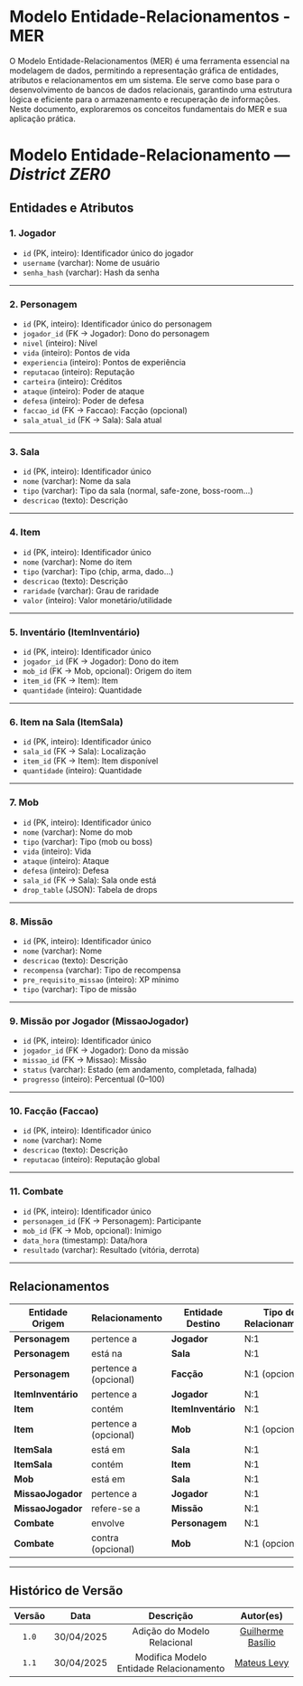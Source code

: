 # **Modelo Entidade-Relacionamentos - MER**

O Modelo Entidade-Relacionamentos (MER) é uma ferramenta essencial na modelagem de dados, permitindo a representação gráfica de entidades, atributos e relacionamentos em um sistema. Ele serve como base para o desenvolvimento de bancos de dados relacionais, garantindo uma estrutura lógica e eficiente para o armazenamento e recuperação de informações. Neste documento, exploraremos os conceitos fundamentais do MER e sua aplicação prática.


# Modelo Entidade-Relacionamento — *District ZER0*

## Entidades e Atributos

### 1. **Jogador**
- `id` (PK, inteiro): Identificador único do jogador  
- `username` (varchar): Nome de usuário  
- `senha_hash` (varchar): Hash da senha  

---

### 2. **Personagem**
- `id` (PK, inteiro): Identificador único do personagem  
- `jogador_id` (FK → Jogador): Dono do personagem  
- `nivel` (inteiro): Nível  
- `vida` (inteiro): Pontos de vida  
- `experiencia` (inteiro): Pontos de experiência  
- `reputacao` (inteiro): Reputação  
- `carteira` (inteiro): Créditos  
- `ataque` (inteiro): Poder de ataque  
- `defesa` (inteiro): Poder de defesa  
- `faccao_id` (FK → Faccao): Facção (opcional)  
- `sala_atual_id` (FK → Sala): Sala atual  

---

### 3. **Sala**
- `id` (PK, inteiro): Identificador único  
- `nome` (varchar): Nome da sala  
- `tipo` (varchar): Tipo da sala (normal, safe-zone, boss-room...)  
- `descricao` (texto): Descrição  

---

### 4. **Item**
- `id` (PK, inteiro): Identificador único  
- `nome` (varchar): Nome do item  
- `tipo` (varchar): Tipo (chip, arma, dado...)  
- `descricao` (texto): Descrição  
- `raridade` (varchar): Grau de raridade  
- `valor` (inteiro): Valor monetário/utilidade  

---

### 5. **Inventário (ItemInventário)**
- `id` (PK, inteiro): Identificador único  
- `jogador_id` (FK → Jogador): Dono do item  
- `mob_id` (FK → Mob, opcional): Origem do item  
- `item_id` (FK → Item): Item  
- `quantidade` (inteiro): Quantidade  

---

### 6. **Item na Sala (ItemSala)**
- `id` (PK, inteiro): Identificador único  
- `sala_id` (FK → Sala): Localização  
- `item_id` (FK → Item): Item disponível  
- `quantidade` (inteiro): Quantidade  

---

### 7. **Mob**
- `id` (PK, inteiro): Identificador único  
- `nome` (varchar): Nome do mob  
- `tipo` (varchar): Tipo (mob ou boss)  
- `vida` (inteiro): Vida  
- `ataque` (inteiro): Ataque  
- `defesa` (inteiro): Defesa  
- `sala_id` (FK → Sala): Sala onde está  
- `drop_table` (JSON): Tabela de drops  

---

### 8. **Missão**
- `id` (PK, inteiro): Identificador único  
- `nome` (varchar): Nome  
- `descricao` (texto): Descrição  
- `recompensa` (varchar): Tipo de recompensa  
- `pre_requisito_missao` (inteiro): XP mínimo  
- `tipo` (varchar): Tipo de missão  

---

### 9. **Missão por Jogador (MissaoJogador)**
- `id` (PK, inteiro): Identificador único  
- `jogador_id` (FK → Jogador): Dono da missão  
- `missao_id` (FK → Missao): Missão  
- `status` (varchar): Estado (em andamento, completada, falhada)  
- `progresso` (inteiro): Percentual (0–100)  

---

### 10. **Facção (Faccao)**
- `id` (PK, inteiro): Identificador único  
- `nome` (varchar): Nome  
- `descricao` (texto): Descrição  
- `reputacao` (inteiro): Reputação global  

---

### 11. **Combate**
- `id` (PK, inteiro): Identificador único  
- `personagem_id` (FK → Personagem): Participante  
- `mob_id` (FK → Mob, opcional): Inimigo  
- `data_hora` (timestamp): Data/hora  
- `resultado` (varchar): Resultado (vitória, derrota)  

---

## Relacionamentos

| Entidade Origem     | Relacionamento                         | Entidade Destino      | Tipo de Relacionamento      |
|---------------------|----------------------------------------|------------------------|------------------------------|
| **Personagem**      | pertence a                             | **Jogador**            | N:1                          |
| **Personagem**      | está na                                | **Sala**               | N:1                          |
| **Personagem**      | pertence a (opcional)                  | **Facção**             | N:1 (opcional)               |
| **ItemInventário**      | pertence a                             | **Jogador**            | N:1                          |
| **Item**      | contém                                 | **ItemInventário**               | N:1                          |
| **Item**      | pertence a (opcional)                 | **Mob**                | N:1 (opcional)               |
| **ItemSala**        | está em                                | **Sala**               | N:1                          |
| **ItemSala**        | contém                                 | **Item**               | N:1                          |
| **Mob**             | está em                                | **Sala**               | N:1                          |
| **MissaoJogador**   | pertence a                             | **Jogador**            | N:1                          |
| **MissaoJogador**   | refere-se a                            | **Missão**             | N:1                          |
| **Combate**         | envolve                                | **Personagem**         | N:1                          |
| **Combate**         | contra (opcional)                      | **Mob**                | N:1 (opcional)               |

---


## Histórico de Versão
| Versão | Data | Descrição | Autor(es) |
| :-: | :-: | :-: | :-: | 
| `1.0`  | 30/04/2025 | Adição do Modelo Relacional | [Guilherme Basílio](https://github.com/GuilhermeBES) 
`1.1`  | 30/04/2025 | Modifica Modelo Entidade Relacionamento | [Mateus Levy](https://github.com/mateus9levy) |
